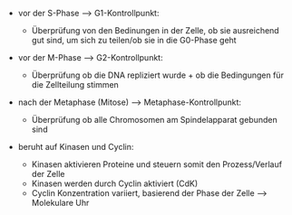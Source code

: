 - vor der S-Phase --> G1-Kontrollpunkt: 
	- Überprüfung von den Bedinungen in der Zelle, ob sie ausreichend gut sind, um sich zu teilen/ob sie in die G0-Phase geht 

- vor der M-Phase --> G2-Kontrollpunkt:
	- Überprüfung ob die DNA repliziert wurde + ob die Bedingungen für die Zellteilung stimmen 

- nach der Metaphase (Mitose) --> Metaphase-Kontrollpunkt:
	- Überprüfung ob alle Chromosomen am Spindelapparat gebunden sind 

- beruht auf Kinasen und Cyclin:
	- Kinasen aktivieren Proteine und steuern somit den Prozess/Verlauf der Zelle 
	- Kinasen werden durch Cyclin aktiviert  (CdK)
	- Cyclin Konzentration variiert, basierend der Phase der Zelle --> Molekulare Uhr 